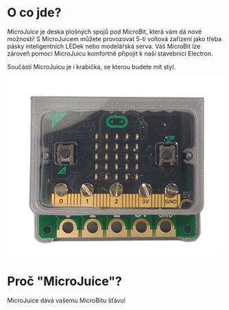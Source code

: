 # O co jde?

*MicroJuice* je deska plošných spojů pod MicroBit, která vám dá nové možnosti! S MicroJuicem můžete provozovat 5-ti voltová zařízení jako třeba pásky inteligentních LEDek nebo modelářská serva. Váš MicroBit lze zároveň pomocí MicroJuicu komfortně připojit k naší stavebnici Electron.

Součástí MicroJuicu je i krabička, se kterou budete mít styl.

![L0](assets/microjuice.png)

# Proč "MicroJuice"?

MicroJuice dává vašemu MicroBitu šťávu!
